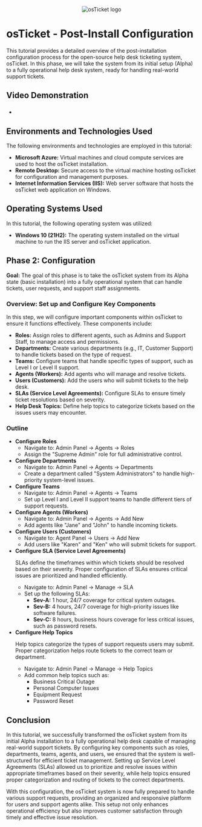 <p align="center">
<img src="https://i.imgur.com/Clzj7Xs.png" alt="osTicket logo"/>
</p>

<h1>osTicket - Post-Install Configuration</h1>
<p>This tutorial provides a detailed overview of the post-installation configuration process for the open-source help desk ticketing system, osTicket. In this phase, we will take the system from its initial setup (Alpha) to a fully operational help desk system, ready for handling real-world support tickets.</p>

<h2>Video Demonstration</h2>

- ### 

<h2>Environments and Technologies Used</h2>
<p>The following environments and technologies are employed in this tutorial:</p>
<ul>
  <li><strong>Microsoft Azure:</strong> Virtual machines and cloud compute services are used to host the osTicket installation.</li>
  <li><strong>Remote Desktop:</strong> Secure access to the virtual machine hosting osTicket for configuration and management purposes.</li>
  <li><strong>Internet Information Services (IIS):</strong> Web server software that hosts the osTicket web application on Windows.</li>
</ul>

<h2>Operating Systems Used</h2>
<p>In this tutorial, the following operating system was utilized:</p>
<ul>
  <li><strong>Windows 10 (21H2):</strong> The operating system installed on the virtual machine to run the IIS server and osTicket application.</li>
</ul>

<h2>Phase 2: Configuration</h2>
<p><strong>Goal:</strong> The goal of this phase is to take the osTicket system from its Alpha state (basic installation) into a fully operational system that can handle tickets, user requests, and support staff assignments.</p>

<h3>Overview: Set up and Configure Key Components</h3>
<p>In this step, we will configure important components within osTicket to ensure it functions effectively. These components include:</p>
<ul>
  <li><strong>Roles:</strong> Assign roles to different agents, such as Admins and Support Staff, to manage access and permissions.</li>
  <li><strong>Departments:</strong> Create various departments (e.g., IT, Customer Support) to handle tickets based on the type of request.</li>
  <li><strong>Teams:</strong> Configure teams that handle specific types of support, such as Level I or Level II support.</li>
  <li><strong>Agents (Workers):</strong> Add agents who will manage and resolve tickets.</li>
  <li><strong>Users (Customers):</strong> Add the users who will submit tickets to the help desk.</li>
  <li><strong>SLAs (Service Level Agreements):</strong> Configure SLAs to ensure timely ticket resolutions based on severity.</li>
  <li><strong>Help Desk Topics:</strong> Define help topics to categorize tickets based on the issues users may encounter.</li>
</ul>


<h3>Outline</h3>

<ul>
  <li><strong>Configure Roles</strong>
    <ul>
      <li>Navigate to: Admin Panel -> Agents -> Roles</li>
      <li>Assign the "Supreme Admin" role for full administrative control.</li>
    </ul>
  </li>
  
  <li><strong>Configure Departments</strong>
    <ul>
      <li>Navigate to: Admin Panel -> Agents -> Departments</li>
      <li>Create a department called "System Administrators" to handle high-priority system-level issues.</li>
    </ul>
  </li>
  
  <li><strong>Configure Teams</strong>
    <ul>
      <li>Navigate to: Admin Panel -> Agents -> Teams</li>
      <li>Set up Level I and Level II support teams to handle different tiers of support requests.</li>
    </ul>
  </li>
  
  <li><strong>Configure Agents (Workers)</strong>
    <ul>
      <li>Navigate to: Admin Panel -> Agents -> Add New</li>
      <li>Add agents like "Jane" and "John" to handle incoming tickets.</li>
    </ul>
  </li>
  
  <li><strong>Configure Users (Customers)</strong>
    <ul>
      <li>Navigate to: Agent Panel -> Users -> Add New</li>
      <li>Add users like "Karen" and "Ken" who will submit tickets for support.</li>
    </ul>
  </li>
  
  <li><strong>Configure SLA (Service Level Agreements)</strong>
    <p>SLAs define the timeframes within which tickets should be resolved based on their severity. Proper configuration of SLAs ensures critical issues are prioritized and handled efficiently.</p>
    <ul>
      <li>Navigate to: Admin Panel -> Manage -> SLA</li>
      <li>Set up the following SLAs:
        <ul>
          <li><strong>Sev-A:</strong> 1 hour, 24/7 coverage for critical system outages.</li>
          <li><strong>Sev-B:</strong> 4 hours, 24/7 coverage for high-priority issues like software failures.</li>
          <li><strong>Sev-C:</strong> 8 hours, business hours coverage for less critical issues, such as password resets.</li>
        </ul>
      </li>
    </ul>
  </li>
  
  <li><strong>Configure Help Topics</strong>
    <p>Help topics categorize the types of support requests users may submit. Proper categorization helps route tickets to the correct team or department.</p>
    <ul>
      <li>Navigate to: Admin Panel -> Manage -> Help Topics</li>
      <li>Add common help topics such as:
        <ul>
          <li>Business Critical Outage</li>
          <li>Personal Computer Issues</li>
          <li>Equipment Request</li>
          <li>Password Reset</li>
        </ul>
      </li>
    </ul>
  </li>
</ul>

<h2>Conclusion</h2>

<p>In this tutorial, we successfully transformed the osTicket system from its initial Alpha installation to a fully operational help desk capable of managing real-world support tickets. By configuring key components such as roles, departments, teams, agents, and users, we ensured that the system is well-structured for efficient ticket management. Setting up Service Level Agreements (SLAs) allowed us to prioritize and resolve issues within appropriate timeframes based on their severity, while help topics ensured proper categorization and routing of tickets to the correct departments.</p>

<p>With this configuration, the osTicket system is now fully prepared to handle various support requests, providing an organized and responsive platform for users and support agents alike. This setup not only enhances operational efficiency but also improves customer satisfaction through timely and effective issue resolution.</p>
